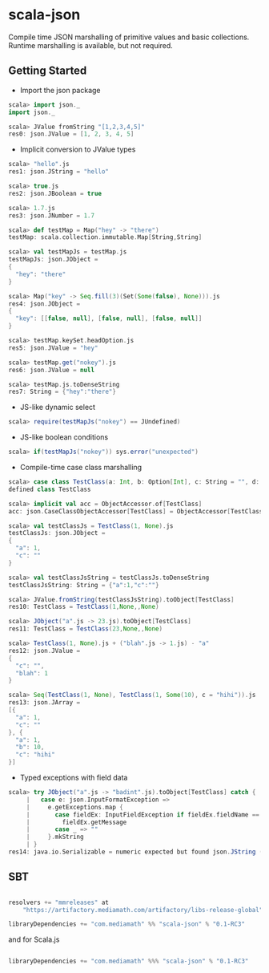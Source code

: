 scala-json
==========
Compile time JSON marshalling of primitive values and basic collections. Runtime
marshalling is available, but not required.

Getting Started
---------------

* Import the json package
```scala
scala> import json._
import json._

scala> JValue fromString "[1,2,3,4,5]"
res0: json.JValue = [1, 2, 3, 4, 5]
```
* Implicit conversion to JValue types
```scala
scala> "hello".js
res1: json.JString = "hello"

scala> true.js
res2: json.JBoolean = true

scala> 1.7.js
res3: json.JNumber = 1.7

scala> def testMap = Map("hey" -> "there")
testMap: scala.collection.immutable.Map[String,String]

scala> val testMapJs = testMap.js
testMapJs: json.JObject = 
{
  "hey": "there"
}

scala> Map("key" -> Seq.fill(3)(Set(Some(false), None))).js
res4: json.JObject = 
{
  "key": [[false, null], [false, null], [false, null]]
}

scala> testMap.keySet.headOption.js
res5: json.JValue = "hey"

scala> testMap.get("nokey").js
res6: json.JValue = null

scala> testMap.js.toDenseString
res7: String = {"hey":"there"}
```
* JS-like dynamic select
```scala
scala> require(testMapJs("nokey") == JUndefined)
```
* JS-like boolean conditions
```scala
scala> if(testMapJs("nokey")) sys.error("unexpected")
```
* Compile-time case class marshalling
```scala
scala> case class TestClass(a: Int, b: Option[Int], c: String = "", d: Option[Int] = None)
defined class TestClass

scala> implicit val acc = ObjectAccessor.of[TestClass]
acc: json.CaseClassObjectAccessor[TestClass] = ObjectAccessor[TestClass]

scala> val testClassJs = TestClass(1, None).js
testClassJs: json.JObject = 
{
  "a": 1, 
  "c": ""
}

scala> val testClassJsString = testClassJs.toDenseString
testClassJsString: String = {"a":1,"c":""}

scala> JValue.fromString(testClassJsString).toObject[TestClass]
res10: TestClass = TestClass(1,None,,None)

scala> JObject("a".js -> 23.js).toObject[TestClass]
res11: TestClass = TestClass(23,None,,None)

scala> TestClass(1, None).js + ("blah".js -> 1.js) - "a"
res12: json.JValue = 
{
  "c": "", 
  "blah": 1
}

scala> Seq(TestClass(1, None), TestClass(1, Some(10), c = "hihi")).js
res13: json.JArray = 
[{
  "a": 1, 
  "c": ""
}, {
  "a": 1, 
  "b": 10, 
  "c": "hihi"
}]
```
* Typed exceptions with field data
```scala
scala> try JObject("a".js -> "badint".js).toObject[TestClass] catch {
     |   case e: json.InputFormatException =>
     |     e.getExceptions.map {
     |       case fieldEx: InputFieldException if fieldEx.fieldName == "a" =>
     |         fieldEx.getMessage
     |       case _ => ""
     |     }.mkString
     | }
res14: java.io.Serializable = numeric expected but found json.JString (of value "badint")
```

SBT
---

```scala

resolvers += "mmreleases" at
    "https://artifactory.mediamath.com/artifactory/libs-release-global"

libraryDependencies += "com.mediamath" %% "scala-json" % "0.1-RC3"

```

and for Scala.js

```scala

libraryDependencies += "com.mediamath" %%% "scala-json" % "0.1-RC3"

```

